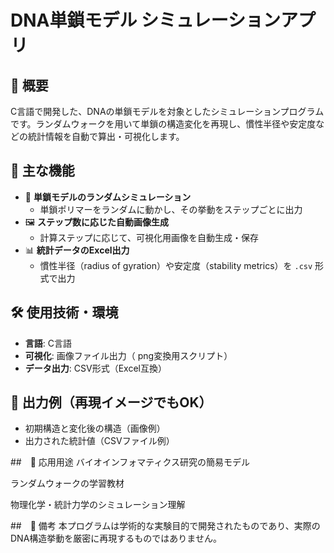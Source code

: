 # DNA単鎖モデル シミュレーションアプリ

## 🧬 概要
C言語で開発した、DNAの単鎖モデルを対象としたシミュレーションプログラムです。ランダムウォークを用いて単鎖の構造変化を再現し、慣性半径や安定度などの統計情報を自動で算出・可視化します。

## 🔧 主な機能
- 🎲 **単鎖モデルのランダムシミュレーション**
  - 単鎖ポリマーをランダムに動かし、その挙動をステップごとに出力
- 🖼 **ステップ数に応じた自動画像生成**
  - 計算ステップに応じて、可視化用画像を自動生成・保存
- 📊 **統計データのExcel出力**
  - 慣性半径（radius of gyration）や安定度（stability metrics）を `.csv` 形式で出力

## 🛠 使用技術・環境
- **言語**: C言語
- **可視化**: 画像ファイル出力（ png変換用スクリプト）
- **データ出力**: CSV形式（Excel互換）

## 📸 出力例（再現イメージでもOK）
- 初期構造と変化後の構造（画像例）
- 出力された統計値（CSVファイル例）

##　🧪 応用用途
バイオインフォマティクス研究の簡易モデル

ランダムウォークの学習教材

物理化学・統計力学のシミュレーション理解

##　📌 備考
本プログラムは学術的な実験目的で開発されたものであり、実際のDNA構造挙動を厳密に再現するものではありません。
